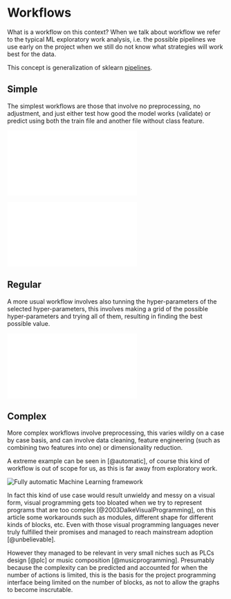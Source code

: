 Workflows
=========

What is a workflow on this context? When we talk about workflow we refer to
the typical ML exploratory work analysis, i.e. the possible pipelines we use
early on the project when we still do not know what strategies will work best
for the data.

This concept is generalization of sklearn [pipelines](http://scikit-learn.org/stable/modules/pipeline.html).


Simple
------
The simplest workflows are those that involve no preprocessing, no adjustment,
and just either test how good the model works (validate) or predict using both
the train file and another file without class feature.

![Just validation of the model](images/simplest_workflow.pdf)

![Prediction using the whole dataset](images/simpler_workflow.pdf)


Regular
-------
A more usual workflow involves also tunning the hyper-parameters of the
selected hyper-parameters, this involves making a grid of the possible
hyper-parameters and trying all of them, resulting in finding the best
possible value.

![Adjustment of hyper parameters](images/regular_workflow.pdf)


Complex
-------
More complex workflows involve preprocessing, this varies wildly on a case by
case basis, and can involve data cleaning, feature engineering (such as
combining two features into one) or dimensionality reduction.

A extreme example can be seen in [@automatic], of course this kind of workflow
is out of scope for us, as this is far away from exploratory work.

![Fully automatic Machine Learning framework](images/fully_automatic_workflow.png)

In fact this kind of use case would result unwieldy and messy on a visual form,
visual programming gets too bloated when we try to represent programs that are
too complex [@2003DalkeVisualProgramming], on this article some workarounds such
as modules, different shape for different kinds of blocks, etc. Even with those
visual programming languages never truly fulfilled their promises and managed
to reach mainstream adoption [@unbelievable].

However they managed to be relevant in very small niches such as PLCs design
[@plc] or music composition [@musicprogramming].
Presumably because the complexity can be predicted and accounted for when the
number of actions is limited, this is the basis for the project programming
interface being limited on the number of blocks, as not to allow the graphs to
become inscrutable.

[^plc]: Programable Logic Controllers are industrial digital computers used for
    controlling a manufacturing process.
